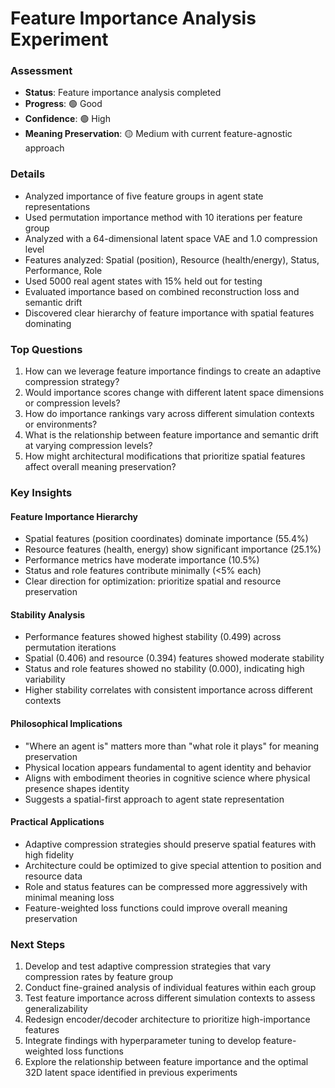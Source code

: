 # Feature Importance Analysis Experiment

### Assessment
- **Status**: Feature importance analysis completed
- **Progress**: 🟢 Good
- **Confidence**: 🟢 High
- **Meaning Preservation**: 🟡 Medium with current feature-agnostic approach

### Details
- Analyzed importance of five feature groups in agent state representations
- Used permutation importance method with 10 iterations per feature group
- Analyzed with a 64-dimensional latent space VAE and 1.0 compression level
- Features analyzed: Spatial (position), Resource (health/energy), Status, Performance, Role
- Used 5000 real agent states with 15% held out for testing
- Evaluated importance based on combined reconstruction loss and semantic drift
- Discovered clear hierarchy of feature importance with spatial features dominating

### Top Questions
1. How can we leverage feature importance findings to create an adaptive compression strategy?
2. Would importance scores change with different latent space dimensions or compression levels?
3. How do importance rankings vary across different simulation contexts or environments?
4. What is the relationship between feature importance and semantic drift at varying compression levels?
5. How might architectural modifications that prioritize spatial features affect overall meaning preservation?

### Key Insights

#### Feature Importance Hierarchy
- Spatial features (position coordinates) dominate importance (55.4%)
- Resource features (health, energy) show significant importance (25.1%)
- Performance metrics have moderate importance (10.5%)
- Status and role features contribute minimally (<5% each)
- Clear direction for optimization: prioritize spatial and resource preservation

#### Stability Analysis
- Performance features showed highest stability (0.499) across permutation iterations
- Spatial (0.406) and resource (0.394) features showed moderate stability
- Status and role features showed no stability (0.000), indicating high variability
- Higher stability correlates with consistent importance across different contexts

#### Philosophical Implications
- "Where an agent is" matters more than "what role it plays" for meaning preservation
- Physical location appears fundamental to agent identity and behavior
- Aligns with embodiment theories in cognitive science where physical presence shapes identity
- Suggests a spatial-first approach to agent state representation

#### Practical Applications
- Adaptive compression strategies should preserve spatial features with high fidelity
- Architecture could be optimized to give special attention to position and resource data
- Role and status features can be compressed more aggressively with minimal meaning loss
- Feature-weighted loss functions could improve overall meaning preservation

### Next Steps
1. Develop and test adaptive compression strategies that vary compression rates by feature group
2. Conduct fine-grained analysis of individual features within each group
3. Test feature importance across different simulation contexts to assess generalizability
4. Redesign encoder/decoder architecture to prioritize high-importance features
5. Integrate findings with hyperparameter tuning to develop feature-weighted loss functions
6. Explore the relationship between feature importance and the optimal 32D latent space identified in previous experiments 